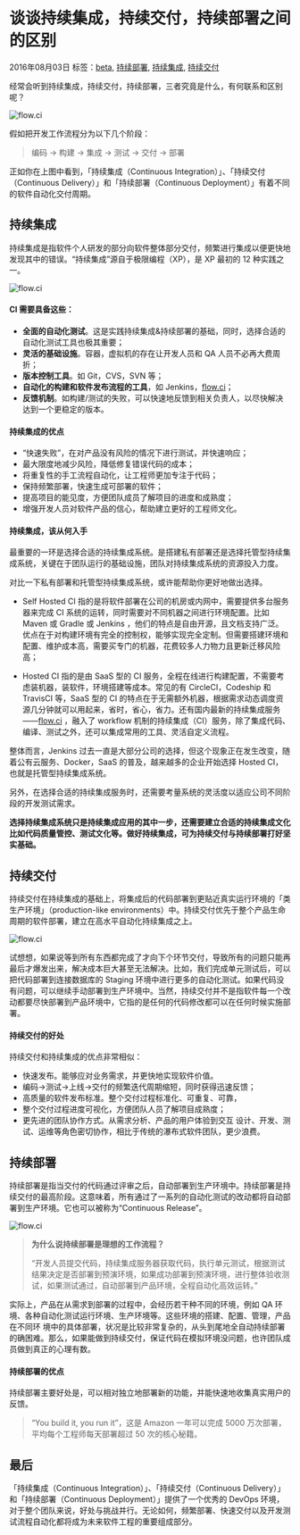 
# 谈谈持续集成，持续交付，持续部署之间的区别

2016年08月03日 标签：[beta](http://blog.flow.ci/tag/beta/), [持续部署](http://blog.flow.ci/tag/chi-xu-bu-shu/), [持续集成](http://blog.flow.ci/tag/chi-xu-ji-cheng/), [持续交付](http://blog.flow.ci/tag/chi-xu-jiao-fu/)

经常会听到持续集成，持续交付，持续部署，三者究竟是什么，有何联系和区别呢？

![flow.ci](http://7xsn88.com1.z0.glb.clouddn.com/image/3/63/a7da8a5bfdc951862afc8f63f1650.png)

假如把开发工作流程分为以下几个阶段：

> 编码 -> 构建 -> 集成 -> 测试 -> 交付 -> 部署

正如你在上图中看到，「持续集成（Continuous Integration）」、「持续交付（Continuous Delivery）」和「持续部署（Continuous Deployment）」有着不同的软件自动化交付周期。

## 持续集成

持续集成是指软件个人研发的部分向软件整体部分交付，频繁进行集成以便更快地发现其中的错误。“持续集成”源自于极限编程（XP），是 XP 最初的 12 种实践之一。

![flow.ci](http://7xsn88.com1.z0.glb.clouddn.com/image/f/82/6ce32afc227588c4b60b143501dcd.png)

#### CI 需要具备这些：

-   **全面的自动化测试**。这是实践持续集成&持续部署的基础，同时，选择合适的自动化测试工具也极其重要；
-   **灵活的基础设施**。容器，虚拟机的存在让开发人员和 QA 人员不必再大费周折；
-   **版本控制工具**。如 Git，CVS，SVN 等；
-   **自动化的构建和软件发布流程的工具**，如 Jenkins，[flow.ci](http://flow.ci/?utm_source=ciblog&utm_medium=passage&utm_content=cicd_diference)；
-   **反馈机制**。如构建/测试的失败，可以快速地反馈到相关负责人，以尽快解决达到一个更稳定的版本。

#### 持续集成的优点

-   “快速失败”，在对产品没有风险的情况下进行测试，并快速响应；
-   最大限度地减少风险，降低修复错误代码的成本；
-   将重复性的手工流程自动化，让工程师更加专注于代码；
-   保持频繁部署，快速生成可部署的软件；
-   提高项目的能见度，方便团队成员了解项目的进度和成熟度；
-   增强开发人员对软件产品的信心，帮助建立更好的工程师文化。

#### 持续集成，该从何入手

最重要的一环是选择合适的持续集成系统。是搭建私有部署还是选择托管型持续集成系统，关键在于团队运行的基础设施，团队对持续集成系统的资源投入力度。

对比一下私有部署和托管型持续集成系统，或许能帮助你更好地做出选择。

-   Self Hosted CI 指的是将软件部署在公司的机房或内网中，需要提供多台服务器来完成 CI 系统的运转，同时需要对不同机器之间进行环境配置。比如Maven 或 Gradle 或 Jenkins ，他们的特点是自由开源，且文档支持广泛。优点在于对构建环境有完全的控制权，能够实现完全定制。但需要搭建环境和配置、维护成本高，需要买专门的机器，花费较多人力物力且更新迁移风险高；
    
-   Hosted CI 指的是由 SaaS 型的 CI 服务，全程在线进行构建配置，不需要考虑装机器，装软件，环境搭建等成本。常见的有 CircleCI，Codeship 和 TravisCI 等，SaaS 型的 CI 的特点在于无需额外机器，根据需求动态调度资源几分钟就可以用起来，省时，省心，省力。还有国内最新的持续集成服务——[flow.ci](http://flow.ci/?utm_source=ciblog&utm_medium=passage&utm_content=cicd_diference) ，融入了 workflow 机制的持续集成（CI）服务，除了集成代码、编译、测试之外，还可以集成常用的工具、灵活自定义流程。
    

整体而言，Jenkins 过去一直是大部分公司的选择，但这个现象正在发生改变，随着公有云服务、Docker，SaaS 的普及，越来越多的企业开始选择 Hosted CI，也就是托管型持续集成系统。

另外，在选择合适的持续集成服务时，还需要考量系统的灵活度以适应公司不同阶段的开发测试需求。

**选择持续集成系统只是持续集成应用的其中一步，还需要建立合适的持续集成文化比如代码质量管控、测试文化等。做好持续集成，可为持续交付与持续部署打好坚实基础。**

## 持续交付

持续交付在持续集成的基础上，将集成后的代码部署到更贴近真实运行环境的「类生产环境」（production-like environments）中。持续交付优先于整个产品生命周期的软件部署，建立在高水平自动化持续集成之上。

![flow.ci](http://7xsn88.com1.z0.glb.clouddn.com/image/e/bd/d757dd642e93e33fede310325b155.png)

试想想，如果说等到所有东西都完成了才向下个环节交付，导致所有的问题只能再最后才爆发出来，解决成本巨大甚至无法解决。比如，我们完成单元测试后，可以把代码部署到连接数据库的 Staging 环境中进行更多的自动化测试。如果代码没有问题，可以继续手动部署到生产环境中。当然，持续交付并不是指软件每一个改动都要尽快部署到产品环境中，它指的是任何的代码修改都可以在任何时候实施部署。

#### 持续交付的好处

持续交付和持续集成的优点非常相似：

-   快速发布。能够应对业务需求，并更快地实现软件价值。
-   编码->测试->上线->交付的频繁迭代周期缩短，同时获得迅速反馈；
-   高质量的软件发布标准。整个交付过程标准化、可重复、可靠，
-   整个交付过程进度可视化，方便团队人员了解项目成熟度；
-   更先进的团队协作方式。从需求分析、产品的用户体验到交互 设计、开发、测试、运维等角色密切协作，相比于传统的瀑布式软件团队，更少浪费。

## 持续部署

持续部署是指当交付的代码通过评审之后，自动部署到生产环境中。持续部署是持续交付的最高阶段。这意味着，所有通过了一系列的自动化测试的改动都将自动部署到生产环境。它也可以被称为“Continuous Release”。

![flow.ci](http://7xsn88.com1.z0.glb.clouddn.com/image/0/3a/6b241b45b65eb7d77927619015d84.png)

> **为什么说持续部署是理想的工作流程？**
> 
> “开发人员提交代码，持续集成服务器获取代码，执行单元测试，根据测试结果决定是否部署到预演环境，如果成功部署到预演环境，进行整体验收测试，如果测试通过，自动部署到产品环境，全程自动化高效运转。”

实际上，产品在从需求到部署的过程中，会经历若干种不同的环境，例如 QA 环境、各种自动化测试运行环境、生产环境等。这些环境的搭建、配置、管理，产品在不同环 境中的具体部署，状况是比较非常复杂的，从头到尾地全自动持续部署的确困难。那么，如果能做到持续交付，保证代码在模拟环境没问题，也许团队成员做到真正的心理有数。

#### 持续部署的优点

持续部署主要好处是，可以相对独立地部署新的功能，并能快速地收集真实用户的反馈。

> “You build it, you run it”，这是 Amazon 一年可以完成 5000 万次部署，平均每个工程师每天部署超过 50 次的核心秘籍。

## 最后

「持续集成（Continuous Integration）」、「持续交付（Continuous Delivery）」和「持续部署（Continuous Deployment）」提供了一个优秀的 DevOps 环境，对于整个团队来说，好处与挑战并行。无论如何，频繁部署、快速交付以及开发测试流程自动化都将成为未来软件工程的重要组成部分。
<!--stackedit_data:
eyJoaXN0b3J5IjpbLTY3ODI4OTgyNl19
-->